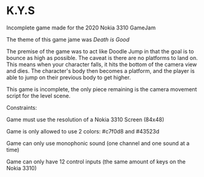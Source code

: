 # K.Y.S
Incomplete game made for the 2020 Nokia 3310 GameJam

The theme of this game jame was *Death is Good*

The premise of the game was to act like Doodle Jump in that the goal is to bounce as high as possible. The caveat is there are no platforms to land on. This means when your character falls, it hits the bottom of the camera view and dies. The character's body then becomes a platform, and the player is able to jump on their previous body to get higher.

This game is incomplete, the only piece remaining is the camera movement script for the level scene.

Constraints:

Game must use the resolution of a Nokia 3310 Screen (84x48)

Game is only allowed to use 2 colors: #c7f0d8 and #43523d

Game can only use monophonic sound (one channel and one sound at a time)

Game can only have 12 control inputs (the same amount of keys on the Nokia 3310)
